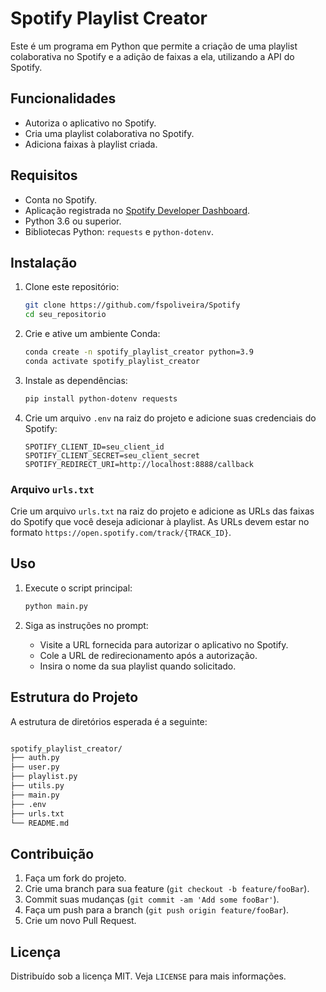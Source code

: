 # Spotify Playlist Creator

Este é um programa em Python que permite a criação de uma playlist colaborativa no Spotify e a adição de faixas a ela, utilizando a API do Spotify.

## Funcionalidades

- Autoriza o aplicativo no Spotify.
- Cria uma playlist colaborativa no Spotify.
- Adiciona faixas à playlist criada.

## Requisitos

- Conta no Spotify.
- Aplicação registrada no [Spotify Developer Dashboard](https://developer.spotify.com/dashboard/applications).
- Python 3.6 ou superior.
- Bibliotecas Python: `requests` e `python-dotenv`.

## Instalação

1. Clone este repositório:
    ```bash
    git clone https://github.com/fspoliveira/Spotify
    cd seu_repositorio
    ```

2. Crie e ative um ambiente Conda:
    ```bash
    conda create -n spotify_playlist_creator python=3.9
    conda activate spotify_playlist_creator
    ```

3. Instale as dependências:
    ```bash
    pip install python-dotenv requests
    ```

4. Crie um arquivo `.env` na raiz do projeto e adicione suas credenciais do Spotify:
    ```env
    SPOTIFY_CLIENT_ID=seu_client_id
    SPOTIFY_CLIENT_SECRET=seu_client_secret
    SPOTIFY_REDIRECT_URI=http://localhost:8888/callback
    ```

### Arquivo `urls.txt`

Crie um arquivo `urls.txt` na raiz do projeto e adicione as URLs das faixas do Spotify que você deseja adicionar à playlist. As URLs devem estar no formato `https://open.spotify.com/track/{TRACK_ID}`.

## Uso

1. Execute o script principal:
    ```bash
    python main.py
    ```

2. Siga as instruções no prompt:
    - Visite a URL fornecida para autorizar o aplicativo no Spotify.
    - Cole a URL de redirecionamento após a autorização.
    - Insira o nome da sua playlist quando solicitado.

## Estrutura do Projeto

A estrutura de diretórios esperada é a seguinte:

 ```bash

 spotify_playlist_creator/
├── auth.py
├── user.py
├── playlist.py
├── utils.py
├── main.py
├── .env
├── urls.txt
└── README.md
  ```

## Contribuição

1. Faça um fork do projeto.
2. Crie uma branch para sua feature (`git checkout -b feature/fooBar`).
3. Commit suas mudanças (`git commit -am 'Add some fooBar'`).
4. Faça um push para a branch (`git push origin feature/fooBar`).
5. Crie um novo Pull Request.

## Licença

Distribuído sob a licença MIT. Veja `LICENSE` para mais informações.